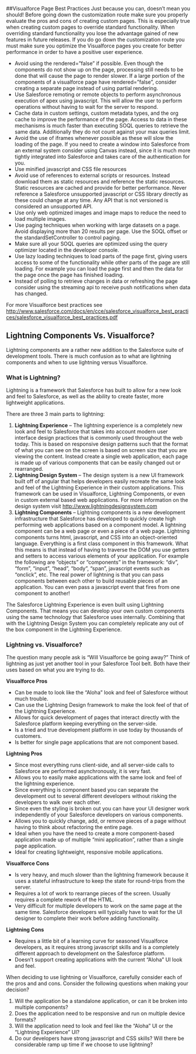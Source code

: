 ##Visualforce Page Best Practices
Just because you can, doesn’t mean you should! Before going down the customization route make sure you properly evaluate the pros and cons of creating custom pages. This is especially true when creating custom pages to override standard functionality.  When overriding standard functionality you lose the advantage gained of new features in future releases.
If you do go down the customization route you must make sure you optimize the Visualforce pages you create for better performance in order to have a positive user experience. 

* Avoid using the rendered=”false” if possible. Even though the components do not show up on the page, processing still needs to be done that will cause the page to render slower. If a large portion of the components of a visualforce page have rendered=”false”, consider creating a separate page instead of using partial rendering.
* Use Salesforce remoting or remote objects to perform asynchronous execution of apex using javascript. This will allow the user to perform operations without having to wait for the server to respond. 
* Cache data in custom settings, custom metadata types, and the org cache to improve the performance of the page. Access to data in these mechanisms is much faster than executing SOQL queries to retrieve the same data. Additionally they do not count against your max queries limit.
* Avoid the use of iframes whenever possible as these will slow the loading of the page. If you need to create a window into Salesforce from an external system consider using Canvas instead, since it is much more tightly integrated into Salesforce and takes care of the authentication for you. 
* Use minified javascript and CSS file resources
* Avoid use of references to external scripts or resources. Instead download them as static resources and reference the static resources. Static resources are cached and provide for better performance. Never reference a Salesforce unsupported javascript or CSS library directly as these could change at any time. Any API that is not versioned is considered an unsupported API.
* Use only web optimized images and image maps to reduce the need to load multiple images.
* Use paging techniques when working with large datasets on a page. Avoid displaying more than 20 results per page. Use the SOQL offset or the standardSetController to control paging.
* Make sure all your SOQL queries are optimized using the query optimizer located in the developer console. 
* Use lazy loading techniques to load parts of the page first, giving users access to some of the functionality while other parts of the page are still loading. For example you can load the page first and then the data for the page once the page has finished loading. 
* Instead of polling to retrieve changes in data or refreshing the page consider using the streaming api to receive push notifications when data has changed.

For more Visualforce best practices see
http://www.salesforce.com/docs/en/cce/salesforce_visualforce_best_practices/salesforce_visualforce_best_practices.pdf  

## Lightning Components Vs. Visualforce?
Lightning components are a rather new addition to the Salesforce suite of development tools. There is much confusion as to what are lightning components and when to use lightning versus Visualforce.

### What is Lightning?
Lightning is a framework that Salesforce has built to allow for a new look and feel to Salesforce, as well as the ability to create faster, more lightweight applications.  

There are three 3 main parts to lightning:

1.  **Lightning Experience** – The lightning experience is a completely new look and feel to Salesforce that takes into account modern user interface design practices that is commonly used throughout the web today. This is based on responsive design patterns such that the format of what you can see on the screen is based on screen size that you are viewing the content. Instead create a single web application, each page is made up of various components that can be easily changed out or rearranged.
1.  **Lightning Design System** – The design system is a new UI framework built off of angular that helps developers easily recreate the same look and feel of the Lightning Experience in their custom applications. This framework can be used in Visualforce, Lightning Components, or even in custom external based web applications. For more information on the design system visit http://www.lightningdesignsystem.com 
1.  **Lightning Components** – Lightning components is a new development infrastructure that Salesforce has developed to quickly create high performing web applications based on a component model. A lightning component can be a web page or even a piece of a web page. Lightning components turns html, javascript, and CSS into an object-oriented language. Everything is a first class component in this framework. What this means is that instead of having to traverse the DOM you use getters and setters to access various elements of your application. For example the following are “objects” or “components” in the framework: “div”, “form”, “input”, “head”, “body”, “span”, javascript events such as “onclick”, etc. 
The real power of lightning is that you can pass components between each other to build reusable pieces of an application. You can even pass a javascript event that fires from one component to another! 

The Salesforce Lightning Experience is even built using Lightning Components. That means you can develop your own custom components using the same technology that Salesforce uses internally. Combining that with the Lightning Design System you can completely replicate any out of the box component in the Lightning Experience.

### Lightning vs. Visualforce?
The question many people ask is “Will Visualforce be going away?” Think of lightning as just yet another tool in your Salesforce Tool belt. Both have their uses based on what you are trying to do.

**Visualforce Pros**  

* Can be made to look like the “Aloha” look and feel of Salesforce without much trouble.
* Can use the Lightning Design framework to make the look feel of that of the Lightning Experience.
* Allows for quick development of pages that interact directly with the Salesforce platform keeping everything on the server-side. 
* Is a tried and true development platform in use today by thousands of customers.
* Is better for single page applications that are not component based.  

**Lightning Pros**   

* Since most everything runs client-side, and all server-side calls to Salesforce are performed asynchronously, it is very fast.
* Allows you to easily make applications with the same look and feel of the lightning experience. 
* Since everything is component based you can separate the development out to several different developers without risking the developers to walk over each other.
* Since even the styling is broken out you can have your UI designer work independently of your Salesforce developers on various components.
* Allows you to quickly change, add, or remove pieces of a page without having to think about refactoring the entire page. 
* Ideal when you have the need to create a more component-based application made up of multiple “mini application”, rather than a single page application.
* Ideal for creating lightweight, responsive mobile applications.

**Visualforce Cons**  

* Is very heavy, and much slower than the lightning framework because it uses a stateful infrastructure to keep the state for round-trips from the server.
* Requires a lot of work to rearrange pieces of the screen. Usually requires a complete rework of the HTML. 
* Very difficult for multiple developers to work on the same page at the same time. Salesforce developers will typically have to wait for the UI designer to complete their work before adding functionality.  

**Lightning Cons**   

* Requires a little bit of a learning curve for seasoned Visualforce developers, as it requires strong javascript skills and is a completely different approach to development on the Salesforce platform.
* Doesn’t support creating applications with the current “Aloha” UI look and feel.  
       
When deciding to use lightning or Visualforce, carefully consider each of the pros and and cons. Consider the following questions when making your decision?  

1.  Will the application be a standalone application, or can it be broken into multiple components?
1.  Does the application need to be responsive and run on multiple device formats?
1.  Will the application need to look and feel like the “Aloha” UI or the “Lightning Experience” UI?
1.  Do our developers have strong javascript and CSS skills? Will there be considerable ramp up time if we choose to use lightning?